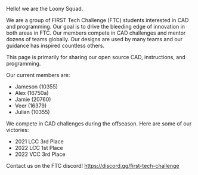 Hello! we are the Loony Squad.

We are a group of FIRST Tech Challenge (FTC) students interested in CAD and programming. Our goal is to drive the bleeding edge of innovation in both areas in FTC.
Our members compete in CAD challenges and mentor dozens of teams globally. Our designs are used by many teams and our guidance has inspired countless others.

This page is primarily for sharing our open source CAD, instructions, and programming.

Our current members are:

- Jameson (10355)
- Alex (16750a)
- Jamie (20760)
- Veer (16379)
- Julian (10355)

We compete in CAD challenges during the offseason. Here are some of our victories:

- 2021 LCC 3rd Place
- 2022 LCC 1st Place
- 2022 VCC 3rd Place

Contact us on the FTC discord! https://discord.gg/first-tech-challenge
